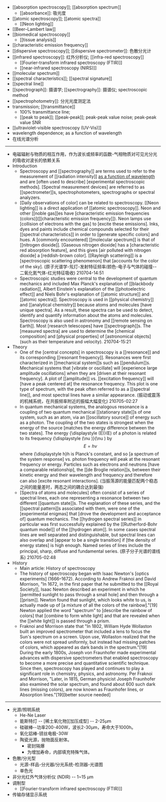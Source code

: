 - [[absorption spectroscopy]]; [[absorption spectrum]]
    - [[absorbance]]: 吸光度
- [[atomic spectroscopy]]; [[atomic spectra]]
    - [[Neon lighting]]
- [[Beer–Lambert law]]
- [[biomedical spectroscopy]]
    - [[tissue analysis]]
- [[characteristic emission frequency]]
- [[dispersive spectroscopy]]; [[dispersive spectrometer]]: 色散分光计
- [[infrared spectroscopy]]: 红外分析仪; [[infra-red spectroscopy]]
    - [[Fourier-transform infrared spectroscopy (FTIR)]]
    - [[near-infrared spectroscopy (NIRS)]]
- [[molecular spectrum]]
- [[spectral characteristics]]; [[spectral signature]]
- [[spectral line]]
- [[spectrograph]]: 摄谱学; [[spectrography]]: 摄谱仪; spectroscopic method
- [[spectrophotometry]]: 分光光度测定法
- transmission; [[transmittance]] 
    - 100% transmittance line; 
    - [[peak to peak]]; [[peak-peak]]; peak-peak value noise; peak-peak value SNR
- [[ultraviolet-visible spectroscopy (UV-Vis)]]
- wavelength dependence; as a function of wavelength
- 在线光谱分析 
- ---
- 电磁辐射与物质的相互作用，作为波长或频率的函数-气相物质对可见光分光的吸收对波长的依赖关系
- Introduction
    - Spectroscopy and [[spectrography]] are terms used to refer to the measurement of [[radiation intensity]] [as a function of wavelength](((vRfAwVlfR))) and are [often used to describe] [experimental spectroscopic methods]. [Spectral measurement devices] are referred to as [[spectrometer]]s, spectrophotometers, spectrographs or spectral analyzers.
    - [Daily observations of color] can be related to spectroscopy. [[Neon lighting]] is a direct application of [[atomic spectroscopy]]. Neon and other [[noble gas]]es have [characteristic emission frequencies (colors)]([[characteristic emission frequency]]). Neon lamps use [collision of electrons with the gas] to [excite these emissions]. Inks, dyes and paints include chemical compounds selected for their [[spectral characteristics]] in order to [generate specific colors] and hues. A [commonly encountered] [[molecular spectrum]] is that of [[nitrogen dioxide]]. [Gaseous nitrogen dioxide] has a [characteristic red absorption feature], and this gives [air polluted with nitrogen dioxide] a [reddish-brown color]. [[Rayleigh scattering]] is a [spectroscopic scattering phenomenon] that [accounts for the color of the sky].
(原子光谱学-氖灯-发射特征频率/颜色-电子与气体的碰撞--二氧化氮气体-红光特征吸收)
210704-14:51
    - Spectroscopic studies were central to the development of quantum mechanics and included Max Planck's explanation of [[blackbody radiation]], Albert Einstein's explanation of the [[photoelectric effect]] and Niels Bohr's explanation of [[atomic structure]] and [[atomic spectra]]. Spectroscopy is used in [[physical chemistry]] and [[analytical chemistry]] because atoms and molecules [have unique spectra]. As a result, these spectra can be used to detect, identify and quantify information about the atoms and molecules. Spectroscopy is also used in astronomy and [[remote sensing on Earth]]. Most [research telescopes] have [[spectrograph]]s. The [measured spectra] are used to determine the [chemical composition] and [physical properties] of [astronomical objects] (such as their temperature and velocity).
210704-15:21
- Theory
    - One of the [central concepts] in spectroscopy is a [[resonance]] and its corresponding [[resonant frequency]]. Resonances were first characterized in [[mechanical system]]s such as [[pendulum]]s. Mechanical systems that [vibrate or oscillate] will [experience large amplitude oscillations] when they are [driven at their resonant frequency]. A plot of [[amplitude]] vs. [[excitation frequency]] will [have a peak centered at] the resonance frequency. This plot is one type of spectrum, with the peak often referred to as a [[spectral line]], and most spectral lines have a similar appearance.
(振动或震荡的机械系统，在共振频率附近的振幅大幅变化)
210705-02:27
    - In quantum mechanical systems, the analogous resonance is a coupling of two quantum mechanical [[stationary state]]s of one system, such as an atom, via an [[oscillatory source]] of energy such as a photon. The coupling of the two states is strongest when the energy of the source [matches the energy difference between the two states]. The energy {\displaystyle (E)}(E) of a photon is related to its frequency {\displaystyle (\nu )}(\nu ) by $$E=h\nu$$ where {\displaystyle h}h is Planck's constant, and so [a spectrum of the system response] vs. photon frequency will peak at the resonant frequency or energy. Particles such as electrons and neutrons [have a comparable relationship], the [[de Broglie relation]]s, between their kinetic energy and their wavelength and frequency and therefore can also [excite resonant interactions].
(当振荡源的能量匹配两个稳态之间的能量差时，两态之间的耦合达到最强)
    - [Spectra of atoms and molecules] often consist of a series of spectral lines, each one representing a resonance between two different [[quantum state]]s. The explanation of these series, and the [[spectral pattern]]s associated with them, were one of the [experimental enigmas] that [drove the development and acceptance of] quantum mechanics. The [[hydrogen spectral series]] in particular was first successfully explained by the [[Rutherford-Bohr quantum model]] of the [[hydrogen atom]]. In some cases spectral lines are well separated and distinguishable, but spectral lines can also overlap and [appear to be a single transition] if [the density of energy states] is high enough. Named series of lines include the principal, sharp, diffuse and fundamental series.
(原子分子光谱的谱线系)
210705-02:48
- History
    - Main article: History of spectroscopy
    - The history of spectroscopy began with Isaac Newton's [optics experiments] (1666–1672). According to Andrew Fraknoi and David Morrison, "In 1672, in the first paper that he submitted to the [[Royal Society]], Isaac Newton described an experiment in which he [permitted sunlight to pass through a small hole] and then through a [[prism]]. Newton found that sunlight, which looks white to us, is actually made up of [a mixture of all the colors of the rainbow]."[19] Newton applied the word "spectrum" to [describe the rainbow of colors] that [combine to form white light] and that are revealed when the [[white light]] is passed through a prism.
    - Fraknoi and Morrison state that "In 1802, William Hyde Wollaston built an improved spectrometer that included a lens to focus the Sun's spectrum on a screen. Upon use, Wollaston realized that the colors were not spread uniformly, but instead had missing patches of colors, which appeared as dark bands in the spectrum."[19] During the early 1800s, Joseph von Fraunhofer made experimental advances with dispersive spectrometers that enabled spectroscopy to become a more precise and quantitative scientific technique. Since then, spectroscopy has played and continues to play a significant role in chemistry, physics, and astronomy. Per Fraknoi and Morrison, "Later, in 1815, German physicist Joseph Fraunhofer also examined the solar spectrum, and found about 600 such dark lines (missing colors), are now known as Fraunhofer lines, or Absorption lines."[19][better source needed]
- ---
- 光源/照明系统
    - He-Ne Laser
    - 能斯特灯 -- [稀土氧化物][加压成型] -- 2-25μm
    - 硅碳棒--功率200-400W，波长2-30μm，寿命大于1000h。
    - 氧化铝棒-铹丝电极-30W
    - 陶瓷光源，抛物面反射体。
        - 密封隔爆
        - 为增加寿命，内部填充特殊气体。
- 色散/分光型
    - 光源-样品-分光器/分光系统-检测器-光谱图
    - 单色光
- 非分光红外气体分析仪 (NDIR) -- 1~15 μm
- 调制型
    - [[Fourier-transform infrared spectroscopy (FTIR)]]
- 传输存储显示系统
